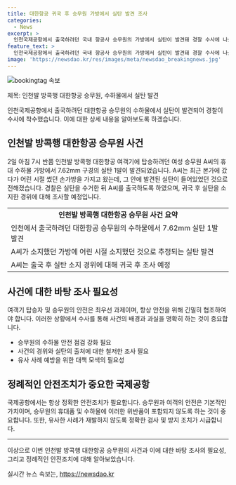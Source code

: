 ```yaml
---
title: 대한항공 귀국 후 승무원 가방에서 실탄 발견 조사
categories:
  - News
excerpt: >
  인천국제공항에서 출국하려던 국내 항공사 승무원의 가방에서 실탄이 발견돼 경찰 수사에 나섰습니다. 여성 승무원 A씨의 휴대 수하물 가방에서 7.62mm구경의 실탄 1발이 발견됐는데, A씨는 본가에서 가져온 손가방 안에 이 실탄이 들어있었다고 전해졌습니다. 경찰은 실탄을 수거한 뒤 일단 A씨를 출국하도록 하고 귀국 후 소지 경위를 조사할 예정입니다.
feature_text: >
  인천국제공항에서 출국하려던 국내 항공사 승무원의 가방에서 실탄이 발견돼 경찰 수사에 나섰습니다. 여성 승무원 A씨의 휴대 수하물 가방에서 7.62mm구경의 실탄 1발이 발견됐는데, A씨는 본가에서 가져온 손가방 안에 이 실탄이 들어있었다고 전해졌습니다. 경찰은 실탄을 수거한 뒤 일단 A씨를 출국하도록 하고 귀국 후 소지 경위를 조사할 예정입니다.
image: 'https://newsdao.kr/res/images/meta/newsdao_breakingnews.jpg'
---
```


<p><img src="https://newsdao.kr/res/images/meta/newsdao_breakingnews.jpg" alt="bookingtag 속보" /></p>

<p>제목: 인천발 방콕행 대한항공 승무원, 수하물에서 실탄 발견</p>

<p>인천국제공항에서 출국하려던 대한항공 승무원의 수하물에서 실탄이 발견되어 경찰이 수사에 착수했습니다. 이에 대한 상세 내용을 알아보도록 하겠습니다.</p>

<h2 data-ke-size="size26">인천발 방콕행 대한항공 승무원 사건</h2>

<p data-ke-size="size16">2일 아침 7시 반쯤 인천발 방콕행 대한항공 여객기에 탑승하려던 여성 승무원 A씨의 휴대 수하물 가방에서 7.62mm 구경의 실탄 1발이 발견되었습니다. A씨는 최근 본가에 갔다가 어린 시절 썼던 손가방을 가지고 왔는데, 그 안에 발견된 실탄이 들어있었던 것으로 전해졌습니다. 경찰은 실탄을 수거한 뒤 A씨를 출국하도록 하였으며, 귀국 후 실탄을 소지한 경위에 대해 조사할 예정입니다.</p>

<table>
  <tr>
    <td style="text-align: center; height: 17px;"><b>인천발 방콕행 대한항공 승무원 사건 요약</b></td>
  </tr>
  <tr>
    <td style="text-align: left; height: 17px;">인천에서 출국하려던 대한항공 승무원의 수하물에서 7.62mm 실탄 1발 발견</td>
  </tr>
  <tr>
    <td style="text-align: left; height: 17px;">A씨가 소지했던 가방에 어린 시절 소지했던 것으로 추정되는 실탄 발견</td>
  </tr>
  <tr>
    <td style="text-align: left; height: 17px;">A씨는 출국 후 실탄 소지 경위에 대해 귀국 후 조사 예정</td>
  </tr>
</table>

<h2 data-ke-size="size26">사건에 대한 바탕 조사 필요성</h2>

<p data-ke-size="size16">여객기 탑승자 및 승무원의 안전은 최우선 과제이며, 항상 안전을 위해 긴밀히 협조하여야 합니다. 이러한 상황에서 수사를 통해 사건의 배경과 과실을 명확히 하는 것이 중요합니다.</p>

<ul>
  <li>승무원의 수하물 안전 점검 강화 필요</li>
  <li>사건의 경위와 실탄의 출처에 대한 철저한 조사 필요</li>
  <li>유사 사례 예방을 위한 대책 모색의 필요성</li>
</ul>

<h2 data-ke-size="size26">정례적인 안전조치가 중요한 국제공항</h2>

<p data-ke-size="size16">국제공항에서는 항상 정확한 안전조치가 필요합니다. 승무원과 여객의 안전은 기본적인 가치이며, 승무원의 휴대품 및 수하물에 이러한 위반품이 포함되지 않도록 하는 것이 중요합니다. 또한, 유사한 사례가 재발하지 않도록 정확한 검사 및 방지 조치가 시급합니다.</p>

<hr>

<p data-ke-size="size16">이상으로 이번 인천발 방콕행 대한항공 승무원의 사건과 이에 대한 바탕 조사의 필요성, 그리고 정례적인 안전조치에 대해 알아보았습니다.</p>
실시간 뉴스 속보는, <a href="https://newsdao.kr" rel="dofollow">https://newsdao.kr</a>


